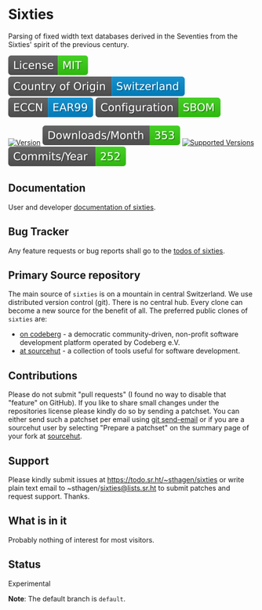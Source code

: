 # Sixties

Parsing of fixed width text databases derived in the Seventies from the Sixties' spirit of the previous century.

[![License](docs/badges/license-spdx-mit.svg)](https://git.sr.ht/~sthagen/sixties/tree/default/item/LICENSE)
[![Country of Origin](docs/badges/country-of-origin-name-switzerland-neutral.svg)](https://git.sr.ht/~sthagen/sixties/tree/default/item/COUNTRY-OF-ORIGIN)
[![Export Classification Control Number (ECCN)](docs/badges/export-control-classification-number_eccn-ear99-neutral.svg)](https://git.sr.ht/~sthagen/sixties/tree/default/item/EXPORT-CONTROL-CLASSIFICATION-NUMBER)
[![Configuration](docs/badges/configuration-sbom.svg)](https://git.sr.ht/~sthagen/sixties/tree/default/item/docs/third-party/README.md)

[![Version](https://img.shields.io/pypi/v/sixties.svg?style=flat)](https://pypi.python.org/pypi/sixties/)
[![Downloads](docs/badges/downloads-per-month.svg)](https://pepy.tech/project/sixties)
[![Supported Versions](https://img.shields.io/pypi/pyversions/sixties.svg?style=flat)](https://pypi.python.org/pypi/sixties/)
[![Maintenance Status](docs/badges/commits-per-year.svg)](https://git.sr.ht/~sthagen/sixties/log)

## Documentation

User and developer [documentation of sixties](https://codes.dilettant.life/docs/sixties).

## Bug Tracker

Any feature requests or bug reports shall go to the [todos of sixties](https://todo.sr.ht/~sthagen/sixties).

## Primary Source repository

The main source of `sixties` is on a mountain in central Switzerland.
We use distributed version control (git).
There is no central hub.
Every clone can become a new source for the benefit of all.
The preferred public clones of `sixties` are:

* [on codeberg](https://codeberg.org/sthagen/sixties) - a democratic community-driven, non-profit software development platform operated by Codeberg e.V.
* [at sourcehut](https://git.sr.ht/~sthagen/sixties) - a collection of tools useful for software development.

## Contributions

Please do not submit "pull requests" (I found no way to disable that "feature" on GitHub).
If you like to share small changes under the repositories license please kindly do so by sending a patchset.
You can either send such a patchset per email using [git send-email](https://git-send-email.io) or 
if you are a sourcehut user by selecting "Prepare a patchset" on the summary page of your fork at [sourcehut](https://git.sr.ht/).

## Support

Please kindly submit issues at https://todo.sr.ht/~sthagen/sixties or write plain text email to ~sthagen/sixties@lists.sr.ht to submit patches and request support. Thanks.

## What is in it

Probably nothing of interest for most visitors.

## Status

Experimental

**Note**: The default branch is `default`.
